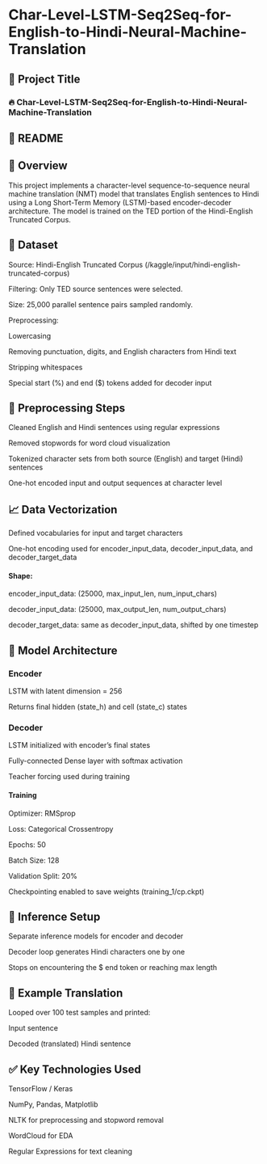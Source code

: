 # Char-Level-LSTM-Seq2Seq-for-English-to-Hindi-Neural-Machine-Translation

## 🔧 Project Title

### 🔥 Char-Level-LSTM-Seq2Seq-for-English-to-Hindi-Neural-Machine-Translation

## 📘 README

## 📌 Overview

  This project implements a character-level sequence-to-sequence neural machine translation (NMT) model that translates English sentences to Hindi using a Long Short-Term Memory (LSTM)-based encoder-decoder architecture. The model is trained on the TED portion of the Hindi-English Truncated Corpus.

## 📂 Dataset

Source: Hindi-English Truncated Corpus (/kaggle/input/hindi-english-truncated-corpus)

Filtering: Only TED source sentences were selected.

Size: 25,000 parallel sentence pairs sampled randomly.

Preprocessing:

  Lowercasing

  Removing punctuation, digits, and English characters from Hindi text

  Stripping whitespaces

  Special start (%) and end ($) tokens added for decoder input

## 🧼 Preprocessing Steps

  Cleaned English and Hindi sentences using regular expressions

  Removed stopwords for word cloud visualization

  Tokenized character sets from both source (English) and target (Hindi) sentences

  One-hot encoded input and output sequences at character level

## 📈 Data Vectorization

  Defined vocabularies for input and target characters

  One-hot encoding used for encoder_input_data, decoder_input_data, and decoder_target_data

#### Shape:

  encoder_input_data: (25000, max_input_len, num_input_chars)

  decoder_input_data: (25000, max_output_len, num_output_chars)

  decoder_target_data: same as decoder_input_data, shifted by one timestep

## 🧠 Model Architecture

### Encoder

  LSTM with latent dimension = 256

  Returns final hidden (state_h) and cell (state_c) states

### Decoder

  LSTM initialized with encoder’s final states

  Fully-connected Dense layer with softmax activation

  Teacher forcing used during training

#### Training

  Optimizer: RMSprop

  Loss: Categorical Crossentropy

  Epochs: 50

  Batch Size: 128

  Validation Split: 20%

  Checkpointing enabled to save weights (training_1/cp.ckpt)

## 🧪 Inference Setup

  Separate inference models for encoder and decoder

  Decoder loop generates Hindi characters one by one

  Stops on encountering the $ end token or reaching max length

## 🔁 Example Translation

  Looped over 100 test samples and printed:

  Input sentence

  Decoded (translated) Hindi sentence

## ✅ Key Technologies Used

  TensorFlow / Keras

  NumPy, Pandas, Matplotlib

  NLTK for preprocessing and stopword removal

  WordCloud for EDA

  Regular Expressions for text cleaning

